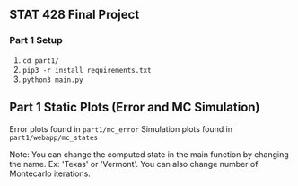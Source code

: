 ## STAT 428 Final Project

### Part 1 Setup
1. `cd part1/`
2. `pip3 -r install requirements.txt`
3. `python3 main.py`

## Part 1 Static Plots (Error and MC Simulation)
Error plots found in `part1/mc_error`
Simulation plots found in `part1/webapp/mc_states`

Note: You can change the computed state in the main function by changing the name. Ex: 'Texas' or 'Vermont'. You can also change number of Montecarlo iterations.

